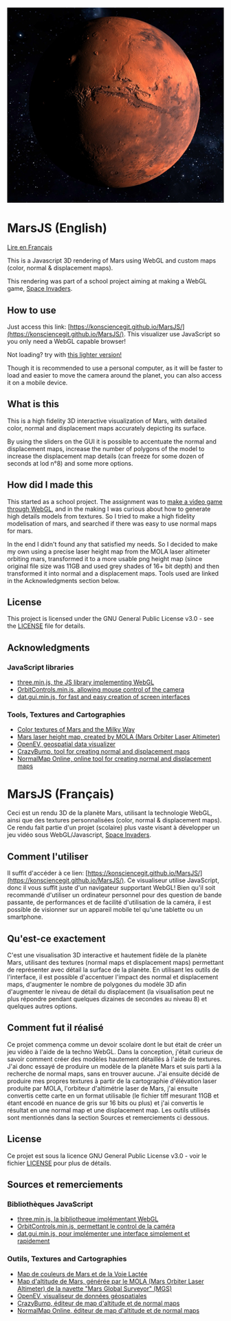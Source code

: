 ![Mars.jpg](https://github.com/KonscienceGit/MarsJS/blob/master/Screenshoot/Mars.jpg)
# MarsJS (English)
[Lire en Français](https://github.com/KonscienceGit/MarsJS/blob/master/README.md#marsjs-fran%C3%A7ais)

This is a Javascript 3D rendering of Mars using WebGL and custom maps (color, normal & displacement maps).

This rendering was part of a school project aiming at making a WebGL game, [Space Invaders](https://github.com/KonscienceGit/SpaceInvaders).

## How to use

Just access this link: [https://konsciencegit.github.io/MarsJS/](https://konsciencegit.github.io/MarsJS/).
This visualizer use JavaScript so you only need a WebGL capable browser!

Not loading? try with [this lighter version!](https://konsciencegit.github.io/MarsJS/index_small.html)

Though it is recommended to use a personal computer, as it will be faster to load and easier to move the camera around the planet, you can also access it on a mobile device.

## What is this

This is a high fidelity 3D interactive visualization of Mars, with detailed  color, normal and displacement maps accurately depicting its surface.

By using the sliders on the GUI it is possible to accentuate the normal and displacement maps, increase the number of polygons of the model to increase the displacement map details (can freeze for some dozen of seconds at lod n°8) and some more options.

## How did I made this

This started as a school project. The assignment was to [make a video game through WebGL](https://github.com/KonscienceGit/SpaceInvaders), and in the making I was curious about how to generate high details models from textures. So I tried to make a high fidelity modelisation of mars, and searched if there was easy to use normal maps for mars.

In the end I didn't found any that satisfied my needs. So I decided to make my own using a precise laser height map from the MOLA laser altimeter orbiting mars, transformed it to a more usable png height map (since original file size was 11GB and used grey shades of 16+ bit depth) and then transformed it into normal and a displacement maps. Tools used are linked in the Acknowledgments section below.

## License

This project is licensed under the GNU General Public License v3.0 - see the [LICENSE](LICENSE) file for details.

## Acknowledgments

### JavaScript libraries
* [three.min.js, the JS library implementing WebGL](https://threejs.org/build/three.min.js)
* [OrbitControls.min.js, allowing mouse control of the camera](https://github.com/mrdoob/three.js/blob/dev/examples/js/controls/OrbitControls.js)
* [dat.gui.min.js, for fast and easy creation of screen interfaces](https://github.com/dataarts/dat.gui)
### Tools, Textures and Cartographies
* [Color textures of Mars and the Milky Way](https://www.solarsystemscope.com/textures/)
* [Mars laser height map, created by MOLA (Mars Orbiter Laser Altimeter)](https://astrogeology.usgs.gov/search/map/Mars/Topography/HRSC_MOLA_Blend/Mars_HRSC_MOLA_BlendDEM_Global_200mp_v2)
* [OpenEV, geospatial data visualizer](http://openev.sourceforge.net/)
* [CrazyBump, tool for creating normal and displacement maps](http://crazybump.com/)
* [NormalMap Online, online tool for creating normal and displacement maps](http://cpetry.github.io/NormalMap-Online/)


# MarsJS (Français)
Ceci est un rendu 3D de la planète Mars, utilisant la technologie WebGL, ainsi que des textures personnalisées (color, normal & displacement maps).
Ce rendu fait partie d'un projet (scolaire) plus vaste visant à développer un jeu vidéo sous WebGL/Javascript, [Space Invaders](https://github.com/KonscienceGit/SpaceInvaders).

## Comment l'utiliser

Il suffit d'accéder à ce lien: [https://konsciencegit.github.io/MarsJS/](https://konsciencegit.github.io/MarsJS/).
Ce visualiseur utilise JavaScript, donc il vous suffit juste d'un navigateur supportant WebGL!
Bien qu'il soit recommandé d'utiliser un ordinateur personnel pour des question de bande passante, de performances et de facilité d'utilisation de la caméra, il est possible de visionner sur un appareil mobile tel qu'une tablette ou un smartphone.

## Qu'est-ce exactement

C'est une visualisation 3D interactive et hautement fidèle de la planète Mars, utilisant des textures (normal maps et displacement maps) permettant de représenter avec détail la surface de la planète. En utilisant les outils de l'interface, il est possible d'accentuer l'impact des normal et displacement maps, d'augmenter le nombre de polygones du modèle 3D afin d'augmenter le niveau de détail du displacement (la visualisation peut ne plus répondre pendant quelques dizaines de secondes au niveau 8) et quelques autres options.

## Comment fut il réalisé

Ce projet commença comme un devoir scolaire dont le but était de créer un jeu vidéo à l'aide de la techno WebGL. Dans la conception, j'était curieux de savoir comment créer des modèles hautement détaillés à l'aide de textures. J'ai donc essayé de produire un modèle de la planète Mars et suis parti à la recherche de normal maps, sans en trouver aucune. J'ai ensuite décidé de produire mes propres textures à partir de la cartographie d'élévation laser produite par MOLA, l'orbiteur d'altimétrie laser de Mars, j'ai ensuite convertis cette carte en un format utilisable (le fichier tiff mesurant 11GB et étant encodé en nuance de gris sur 16 bits ou plus) et j'ai convertis le résultat en une normal map et une displacement map. Les outils utilisés sont mentionnés dans la section Sources et remerciements ci dessous.

## License

Ce projet est sous la licence GNU General Public License v3.0 - voir le fichier [LICENSE](LICENSE) pour plus de détails.

## Sources et remerciements

### Bibliothèques JavaScript
* [three.min.js, la bibliotheque implémentant WebGL](https://threejs.org/build/three.min.js)
* [OrbitControls.min.js, permettant le control de la caméra](https://github.com/mrdoob/three.js/blob/dev/examples/js/controls/OrbitControls.js)
* [dat.gui.min.js, pour implémenter une interface simplement et rapidement](https://github.com/dataarts/dat.gui)
### Outils, Textures and Cartographies
* [Map de couleurs de Mars et de la Voie Lactée](https://www.solarsystemscope.com/textures/)
* [Map d'altitude de Mars, générée par le MOLA (Mars Orbiter Laser Altimeter) de la navette "Mars Global Surveyor" (MGS)](https://astrogeology.usgs.gov/search/map/Mars/Topography/HRSC_MOLA_Blend/Mars_HRSC_MOLA_BlendDEM_Global_200mp_v2)
* [OpenEV, visualiseur de données géospatiales](http://openev.sourceforge.net/)
* [CrazyBump, éditeur de map d'altitude et de normal maps](http://crazybump.com/)
* [NormalMap Online, éditeur de map d'altitude et de normal maps](http://cpetry.github.io/NormalMap-Online/)
